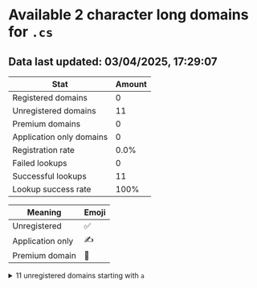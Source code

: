# Available 2 character long domains for `.cs`

## Data last updated: 03/04/2025, 17:29:07

|Stat|Amount|
|--|--|
|Registered domains|0|
|Unregistered domains|11|
|Premium domains|0|
|Application only domains|0|
|Registration rate|0.0%|
|Failed lookups|0|
|Successful lookups|11|
|Lookup success rate|100%|


|Meaning|Emoji|
|--|--|
|Unregistered|:white_check_mark:|
|Application only|:writing_hand:|
|Premium domain|:gem:|

<details>
<summary>11 unregistered domains starting with <bold><code>a</code></bold></summary>

|Type|Domain|
|--|--|
|:white_check_mark:|`aa.cs`|
|:white_check_mark:|`ab.cs`|
|:white_check_mark:|`ac.cs`|
|:white_check_mark:|`ad.cs`|
|:white_check_mark:|`ae.cs`|
|:white_check_mark:|`af.cs`|
|:white_check_mark:|`ag.cs`|
|:white_check_mark:|`ah.cs`|
|:white_check_mark:|`ai.cs`|
|:white_check_mark:|`aj.cs`|
|:white_check_mark:|`ak.cs`|
</details>